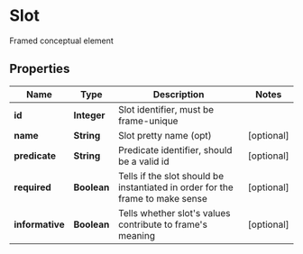 

# Slot

Framed conceptual element
## Properties

Name | Type | Description | Notes
------------ | ------------- | ------------- | -------------
**id** | **Integer** | Slot identifier, must be frame-unique | 
**name** | **String** | Slot pretty name (opt) |  [optional]
**predicate** | **String** | Predicate identifier, should be a valid id |  [optional]
**required** | **Boolean** | Tells if the slot should be instantiated in order for the frame to make sense |  [optional]
**informative** | **Boolean** | Tells whether slot&#39;s values contribute to frame&#39;s meaning |  [optional]



